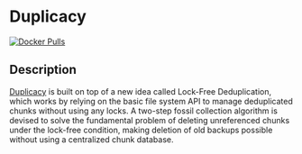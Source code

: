 # Duplicacy

[![Docker Pulls](https://img.shields.io/docker/pulls/saspus/duplicacy-web?style=flat-square&color=607D8B&label=docker%20pulls&logo=docker)](https://hub.docker.com/r/saspus/duplicacy-web)

## Description

[Duplicacy](https://duplicacy.com/) is built on top of a new idea called Lock-Free Deduplication, which works by relying on the basic file system API to manage deduplicated chunks without using any locks. A two-step fossil collection algorithm is devised to solve the fundamental problem of deleting unreferenced chunks under the lock-free condition, making deletion of old backups possible without using a centralized chunk database.
